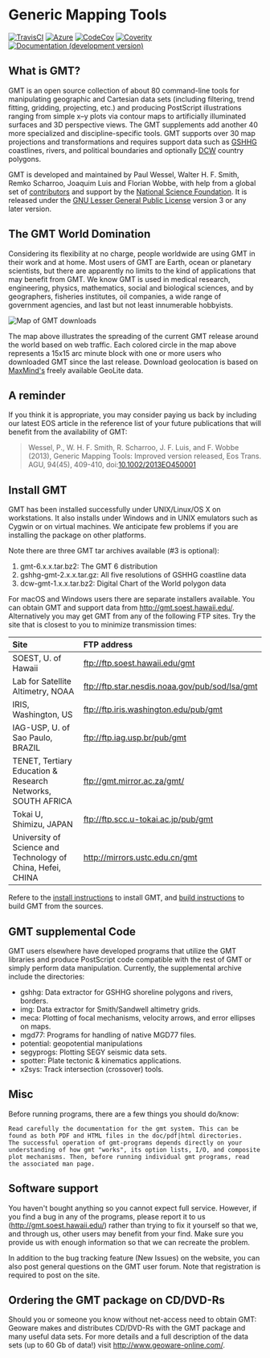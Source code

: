 # Generic Mapping Tools

[![TravisCI](http://img.shields.io/travis/GenericMappingTools/gmt/master.svg?label=TravisCI)](https://travis-ci.org/GenericMappingTools/gmt)
[![Azure](https://dev.azure.com/GenericMappingTools/GMT/_apis/build/status/GenericMappingTools.gmt?branchName=master)](https://dev.azure.com/GenericMappingTools/GMT/_build/latest?definitionId=2&branchName=master)
[![CodeCov](https://img.shields.io/codecov/c/github/GenericMappingTools/gmt.svg)](https://codecov.io/gh/GenericMappingTools/gmt/)
[![Coverity](https://scan.coverity.com/projects/7153/badge.svg)](https://scan.coverity.com/projects/gmt)
[![Documentation (development version)](https://img.shields.io/badge/docs-development-green.svg)](https://genericmappingtools.github.io/gmt/dev/)

## What is GMT?

GMT is an open source collection of about 80 command-line tools for manipulating
geographic and Cartesian data sets (including filtering, trend fitting, gridding,
projecting, etc.) and producing PostScript illustrations ranging from simple x–y
plots via contour maps to artificially illuminated surfaces and 3D perspective
views. The GMT supplements add another 40 more specialized and discipline-specific
tools. GMT supports over 30 map projections and transformations and requires
support data such as [GSHHG](http://www.soest.hawaii.edu/pwessel/gshhg/)
coastlines, rivers, and political boundaries and optionally
[DCW](http://www.soest.hawaii.edu/pwessel/dcw) country polygons.

GMT is developed and maintained by Paul Wessel, Walter H. F. Smith, Remko Scharroo,
Joaquim Luis and Florian Wobbe, with help from a global set of
[contributors](http://gmt.soest.hawaii.edu/projects/gmt/wiki/Volunteers) and
support by the [National Science Foundation](http://www.nsf.gov/).
It is released under the
[GNU Lesser General Public License](http://www.gnu.org/licenses/lgpl.html)
version 3 or any later version.

## The GMT World Domination

Considering its flexibility at no charge, people worldwide are using GMT in their
work and at home. Most users of GMT are Earth, ocean or planetary scientists, but
there are apparently no limits to the kind of applications that may benefit from
GMT. We know GMT is used in medical research, engineering, physics, mathematics,
social and biological sciences, and by geographers, fisheries institutes, oil
companies, a wide range of government agencies, and last but not least innumerable
hobbyists.

![Map of GMT downloads](http://gmt.soest.hawaii.edu/gmt/map_geoip_all.png)

The map above illustrates the spreading of the current GMT release around the world
based on web traffic. Each colored circle in the map above represents a 15x15 arc
minute block with one or more users who downloaded GMT since the last release. Download geolocation is based
on [MaxMind's](http://www.maxmind.com/) freely available GeoLite data.

## A reminder

If you think it is appropriate, you may consider paying us back by including
our latest EOS article in the reference list of your future publications that
will benefit from the availability of GMT:

> Wessel, P., W. H. F. Smith, R. Scharroo, J. F. Luis, and F. Wobbe (2013),
> Generic Mapping Tools: Improved version released, Eos Trans. AGU, 94(45),
> 409-410, doi:[10.1002/2013EO450001](https://doi.org/10.1002/2013EO450001)

## Install GMT

GMT has been installed successfully under UNIX/Linux/OS X on workstations.  It
also installs under Windows and in UNIX emulators such as Cygwin or on virtual
machines.  We anticipate few problems if you are installing the package on
other platforms.

Note there are three GMT tar archives available (#3 is optional):

1. gmt-6.x.x.tar.bz2:          The GMT 6 distribution
2. gshhg-gmt-2.x.x.tar.gz:     All five resolutions of GSHHG coastline data
3. dcw-gmt-1.x.x.tar.bz2:      Digital Chart of the World polygon data

For macOS and Windows users there are separate installers available.
You can obtain GMT and support data from http://gmt.soest.hawaii.edu/.
Alternatively you may get GMT from any of the following FTP sites.
Try the site that is closest to you to minimize transmission times:

| Site                                                        | FTP address                                         |
|:------------------------------------------------------------|:----------------------------------------------------|
| SOEST, U. of Hawaii                                         | ftp://ftp.soest.hawaii.edu/gmt                      |
| Lab for Satellite Altimetry, NOAA                           | ftp://ftp.star.nesdis.noaa.gov/pub/sod/lsa/gmt      |
| IRIS, Washington, US                                        | ftp://ftp.iris.washington.edu/pub/gmt               |
| IAG-USP, U. of Sao Paulo, BRAZIL                            | ftp://ftp.iag.usp.br/pub/gmt                        |
| TENET, Tertiary Education & Research Networks, SOUTH AFRICA | ftp://gmt.mirror.ac.za/gmt/                         |
| Tokai U, Shimizu, JAPAN                                     | ftp://ftp.scc.u-tokai.ac.jp/pub/gmt                 |
| University of Science and Technology of China, Hefei, CHINA | http://mirrors.ustc.edu.cn/gmt                      |


Refere to the [install instructions](INSTALL.md) to install GMT,
and [build instructions](BUILDING.md) to build GMT from the sources.

## GMT supplemental Code

GMT users elsewhere have developed programs that utilize the GMT libraries and
produce PostScript code compatible with the rest of GMT or simply perform data
manipulation. Currently, the supplemental archive include the directories:

-  gshhg: Data extractor for GSHHG shoreline polygons and rivers, borders.
-  img: Data extractor for Smith/Sandwell altimetry grids.
-  meca: Plotting of focal mechanisms, velocity arrows, and error ellipses on maps.
-  mgd77: Programs for handling of native MGD77 files.
-  potential: geopotential manipulations
-  segyprogs: Plotting SEGY seismic data sets.
-  spotter: Plate tectonic & kinematics applications.
-  x2sys: Track intersection (crossover) tools.

## Misc

Before running programs, there are a few things you should do/know:

    Read carefully the documentation for the gmt system. This can be
    found as both PDF and HTML files in the doc/pdf|html directories.
    The successful operation of gmt-programs depends directly on your
    understanding of how gmt "works", its option lists, I/O, and composite
    plot mechanisms. Then, before running individual gmt programs, read
    the associated man page.

## Software support

You haven't bought anything so you cannot expect full service.  However, if
you find a bug in any of the programs, please report it to us
(http://gmt.soest.hawaii.edu/) rather than trying to fix it yourself so that
we, and through us, other users may benefit from your find.  Make sure you
provide us with enough information so that we can recreate the problem.

In addition to the bug tracking feature (New Issues) on the website, you
can also post general questions on the GMT user forum.  Note that registration
is required to post on the site.

## Ordering the GMT package on CD/DVD-Rs

Should you or someone you know without net-access need to obtain GMT:
Geoware makes and distributes CD/DVD-Rs with the GMT package and many
useful data sets.  For more details and a full description of the data
sets (up to 60 Gb of data!) visit http://www.geoware-online.com/.
